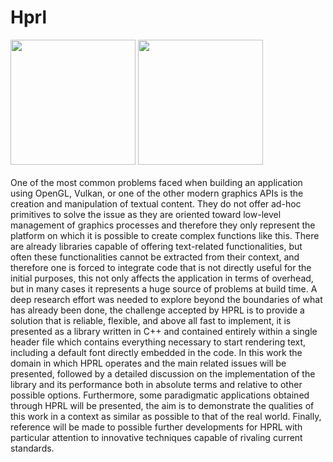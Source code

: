 # Hprl


<img src="https://github.com/SimoneReale/Hprl/assets/62029302/fdb6738f-e6d2-42b6-9033-85fb885e9f6d" height="200" />
<img src="https://github.com/SimoneReale/Hprl/assets/62029302/949c3201-bdff-45f8-b9f4-d63eeeab262f" height="200" />

<br/>
<br/>
One of the most common problems faced when building an application using
OpenGL, Vulkan, or one of the other modern graphics APIs is the creation
and manipulation of textual content. They do not offer ad-hoc primitives to
solve the issue as they are oriented toward low-level management of graphics
processes and therefore they only represent the platform on which it is
possible to create complex functions like this. There are already libraries
capable of offering text-related functionalities, but often these functionalities
cannot be extracted from their context, and therefore one is forced to integrate
code that is not directly useful for the initial purposes, this not only
affects the application in terms of overhead, but in many cases it represents
a huge source of problems at build time. A deep research effort was needed
to explore beyond the boundaries of what has already been done, the challenge
accepted by HPRL is to provide a solution that is reliable, flexible,
and above all fast to implement, it is presented as a library written in C++
and contained entirely within a single header file which contains everything
necessary to start rendering text, including a default font directly embedded
in the code. In this work the domain in which HPRL operates and the main
related issues will be presented, followed by a detailed discussion on the implementation
of the library and its performance both in absolute terms and
relative to other possible options. Furthermore, some paradigmatic applications
obtained through HPRL will be presented, the aim is to demonstrate
the qualities of this work in a context as similar as possible to that of the real
world. Finally, reference will be made to possible further developments for
HPRL with particular attention to innovative techniques capable of rivaling
current standards.

